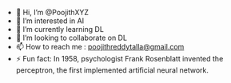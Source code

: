 - 👋 Hi, I’m @PoojithXYZ
- 👀 I’m interested in AI
- 🌱 I’m currently learning DL
- 💞️ I’m looking to collaborate on DL
- 📫 How to reach me : poojithreddytalla@gmail.com
- ⚡ Fun fact: In 1958, psychologist Frank Rosenblatt invented the perceptron, the first implemented artificial neural network.

<!---
PoojithXYZ/PoojithXYZ is a ✨ special ✨ repository because its `README.md` (this file) appears on your GitHub profile.
You can click the Preview link to take a look at your changes.
--->
